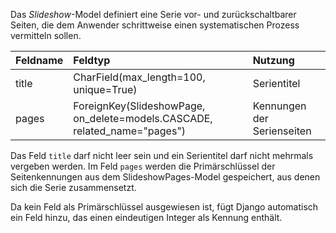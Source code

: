 Das *Slideshow*-Model definiert eine Serie vor- und zurückschaltbarer Seiten, die dem Anwender schrittweise
einen systematischen Prozess vermitteln sollen.

| Feldname | Feldtyp | Nutzung |
| :--- | :--- | :--- |
| title | CharField(max_length=100, unique=True) | Serientitel |
| pages | ForeignKey(SlideshowPage, on_delete=models.CASCADE, related_name="pages") | Kennungen der Serienseiten |

Das Feld `title` darf nicht leer sein und ein Serientitel darf nicht mehrmals vergeben werden. Im Feld `pages`
werden die Primärschlüssel der Seitenkennungen aus dem SlideshowPages-Model gespeichert, aus denen sich die
Serie zusammensetzt.

Da kein Feld als Primärschlüssel ausgewiesen ist, fügt Django automatisch ein Feld hinzu, das einen
eindeutigen Integer als Kennung enthält.
